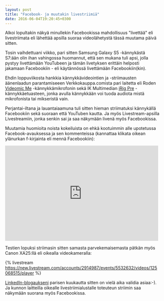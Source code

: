 ```yaml
---
layout: post
title: "Facebook- ja muutakin livestriimiä"
date: 2016-06-04T19:20:45+0300
---
```


Alkoi lopultakin näkyä minullekin Facebookissa mahdollisuus "livettää" eli livestriimata eli lähettää apsilla suoraa videolähetystä tässä muutama päivä sitten.

Tosin vaihdettuani viikko, pari sitten Samsung Galaxy S5 -kännykästä S7:ään olin ihan vahingossa huomannut, että sen mukana tuli apsi, jolla pystyy livettämään YouTubeen ja tämän livetyksen erittäin helposti jakamaan Facebookiin - eli käytännössä livettämään Facebookiin(kin).<!--more-->

Ehdin loppuviikosta hankkia kännykkävideointien ja -striimausten äänenlaadun parantamiseeen Verkkokauppa.comista pari laitetta eli Roden [Videomic Me](https://www.verkkokauppa.com/fi/product/48815/gsxhx/Rode-VideoMic-Me-mikrofoni-puhelimeen) -kännykkämikrofonin sekä IK Multimedian [iRig Pre](https://www.verkkokauppa.com/fi/product/24565/fdmnj/IK-Multimedia-iRig-Pre-etuaste) -kännykkäetuasteen, jonka avulla kännykkään voi tuoda audiota mistä mikrofonista tai mikseristä vain.

Perjantai-iltana ja lauantaiaamuna tuli sitten hieman striimatuksi kännykällä Facebookiin sekä suoraan että YouTuben kautta. Ja myös Livestream-apsilla Livestreamiin, jonka senkin sai ja saa näkymään livenä myös Facebookissa.

Muutamia huomioita noista kokeiluista on ehkä kootuimmin alle upotetussa Facebook-avauksessa ja sen kommenteissa (kannattaa klikata oikean ylänurkan f-kirjainta eli mennä Facebookiin):

<iframe src="https://www.facebook.com/plugins/post.php?href=https%3A%2F%2Fwww.facebook.com%2Fjarmo.lahti%2Fposts%2F10153672174212963&width=500" width="500" height="310" style="border:none;overflow:hidden" scrolling="no" frameborder="0" allowTransparency="true"></iframe>

Testien lopuksi striimasin sitten samasta parvekemaisemasta pätkän myös Canon XA25:llä eli oikealla videokameralla:

{% livestream https://new.livestream.com/accounts/2914987/events/5532632/videos/125068515/player %}

[LinkedIn-blogaukseni](https://www.linkedin.com/pulse/laadukkaan-livestriimin-kolme-pointtia-jarmo-lahti) parisen kuukautta sitten on vielä aika validia asiaa:-). Ja kunnon laitteilla oikealle livestriimialustalle toteuteun striimin saa näkymään suorana myös Facebookissa. 